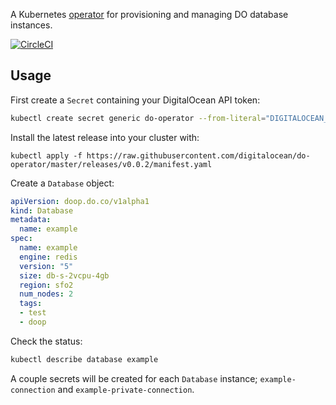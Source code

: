 A Kubernetes [operator](https://github.com/operator-framework/operator-sdk) for provisioning and managing DO database instances.

[![CircleCI](https://circleci.com/gh/digitalocean/do-operator.svg?style=svg)](https://circleci.com/gh/digitalocean/do-operator)

## Usage

First create a `Secret` containing your DigitalOcean API token:
```sh
kubectl create secret generic do-operator --from-literal="DIGITALOCEAN_ACCESS_TOKEN=${DIGITALOCEAN_ACCESS_TOKEN}"
```

Install the latest release into your cluster with:
```
kubectl apply -f https://raw.githubusercontent.com/digitalocean/do-operator/master/releases/v0.0.2/manifest.yaml
```

Create a `Database` object:
```yaml
apiVersion: doop.do.co/v1alpha1
kind: Database
metadata:
  name: example
spec:
  name: example
  engine: redis
  version: "5"
  size: db-s-2vcpu-4gb
  region: sfo2
  num_nodes: 2
  tags:
  - test
  - doop
```

Check the status:
```sh
kubectl describe database example
```

A couple secrets will be created for each `Database` instance; `example-connection` and `example-private-connection`.
